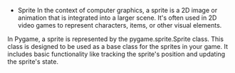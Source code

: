 * Sprite
In the context of computer graphics, a sprite is a 2D image or animation that is integrated into a larger scene. It's often used in 2D video games to represent characters, items, or other visual elements.

In Pygame, a sprite is represented by the pygame.sprite.Sprite class. This class is designed to be used as a base class for the sprites in your game. It includes basic functionality like tracking the sprite's position and updating the sprite's state.

